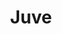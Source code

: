 ---
title: Juve
crosslinks:
- soccer
- soccerstreams
- reddevils
- ACMilan
- acesoccerstreams
- Gunners
- schalke04
- iamverysmart
- Pyongyang
- galatasaray
- juventus
- Design
- livven
- place
---